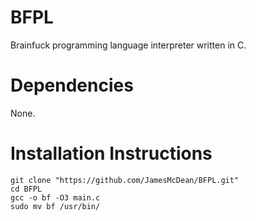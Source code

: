 # BFPL
Brainfuck programming language interpreter written in C.

# Dependencies
None.

# Installation Instructions
```
git clone "https://github.com/JamesMcDean/BFPL.git"
cd BFPL
gcc -o bf -O3 main.c
sudo mv bf /usr/bin/
```

